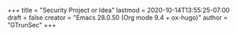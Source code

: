 +++
title = "Security Project or Idea"
lastmod = 2020-10-14T13:55:25-07:00
draft = false
creator = "Emacs 28.0.50 (Org mode 9.4 + ox-hugo)"
author = "GTrunSec"
+++

